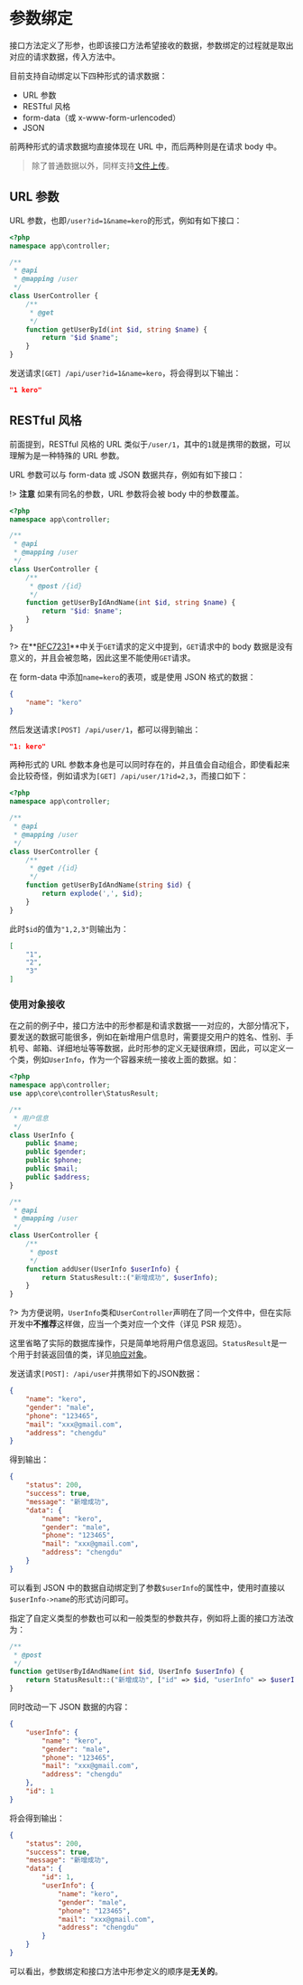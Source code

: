 # 参数绑定

接口方法定义了形参，也即该接口方法希望接收的数据，参数绑定的过程就是取出对应的请求数据，传入方法中。

目前支持自动绑定以下四种形式的请求数据：

* URL 参数
* RESTful 风格
* form-data（或 x-www-form-urlencoded）
* JSON

前两种形式的请求数据均直接体现在 URL 中，而后两种则是在请求 body 中。

> 除了普通数据以外，同样支持[文件上传](#文件上传)。

## URL 参数

URL 参数，也即`/user?id=1&name=kero`的形式，例如有如下接口：

``` php
<?php
namespace app\controller;

/**
 * @api
 * @mapping /user
 */
class UserController {
    /**
     * @get
     */
    function getUserById(int $id, string $name) {
        return "$id $name";
    }
}

```

发送请求`[GET] /api/user?id=1&name=kero`，将会得到以下输出：

``` json
"1 kero"
```

## RESTful 风格

前面提到，RESTful 风格的 URL 类似于`/user/1`，其中的`1`就是携带的数据，可以理解为是一种特殊的 URL 参数。

URL 参数可以与 form-data 或 JSON 数据共存，例如有如下接口：

!> **注意** 如果有同名的参数，URL 参数将会被 body 中的参数覆盖。

``` php
<?php
namespace app\controller;

/**
 * @api
 * @mapping /user
 */
class UserController {
    /**
     * @post /{id}
     */
    function getUserByIdAndName(int $id, string $name) {
        return "$id: $name";
    }
}

```

?> 在**[RFC7231](https://datatracker.ietf.org/doc/rfc7231/)**中关于`GET`请求的定义中提到，`GET`请求中的 body 数据是没有意义的，并且会被忽略，因此这里不能使用`GET`请求。

在 form-data 中添加`name=kero`的表项，或是使用 JSON 格式的数据：

``` json
{
    "name": "kero"
}
```

然后发送请求`[POST] /api/user/1`，都可以得到输出：

``` json
"1: kero"
```

两种形式的 URL 参数本身也是可以同时存在的，并且值会自动组合，即使看起来会比较奇怪，例如请求为`[GET] /api/user/1?id=2,3`，而接口如下：

``` php
<?php
namespace app\controller;

/**
 * @api
 * @mapping /user
 */
class UserController {
    /**
     * @get /{id}
     */
    function getUserByIdAndName(string $id) {
        return explode(',', $id);
    }
}

```

此时`$id`的值为`"1,2,3"`则输出为：

``` json
[
    "1",
    "2",
    "3"
]
```

### 使用对象接收

在之前的例子中，接口方法中的形参都是和请求数据一一对应的，大部分情况下，要发送的数据可能很多，例如在新增用户信息时，需要提交用户的姓名、性别、手机号、邮箱、详细地址等等数据，此时形参的定义无疑很麻烦，因此，可以定义一个类，例如`UserInfo`，作为一个容器来统一接收上面的数据。如：

``` php
<?php
namespace app\controller;
use app\core\controller\StatusResult;

/**
 * 用户信息
 */
class UserInfo {
    public $name;
    public $gender;
    public $phone;
    public $mail;
    public $address;
}

/**
 * @api
 * @mapping /user
 */
class UserController {
    /**
     * @post
     */
    function addUser(UserInfo $userInfo) {
        return StatusResult::("新增成功", $userInfo);
    }
}

```

?> 为方便说明，`UserInfo`类和`UserController`声明在了同一个文件中，但在实际开发中**不推荐**这样做，应当一个类对应一个文件（详见 PSR 规范）。

这里省略了实际的数据库操作，只是简单地将用户信息返回。`StatusResult`是一个用于封装返回值的类，详见[响应对象](response)。

发送请求`[POST]: /api/user`并携带如下的JSON数据：

``` json
{
    "name": "kero",
    "gender": "male",
    "phone": "123465",
    "mail": "xxx@gmail.com",
    "address": "chengdu"
}
```

得到输出：

``` json
{
    "status": 200,
    "success": true,
    "message": "新增成功",
    "data": {
        "name": "kero",
        "gender": "male",
        "phone": "123465",
        "mail": "xxx@gmail.com",
        "address": "chengdu"
    }
}
```

可以看到 JSON 中的数据自动绑定到了参数`$userInfo`的属性中，使用时直接以`$userInfo->name`的形式访问即可。

指定了自定义类型的参数也可以和一般类型的参数共存，例如将上面的接口方法改为：

``` php
/**
 * @post
 */
function getUserByIdAndName(int $id, UserInfo $userInfo) {
    return StatusResult::("新增成功", ["id" => $id, "userInfo" => $userInfo]);
}
```

同时改动一下 JSON 数据的内容：

``` json
{
    "userInfo": {
        "name": "kero",
        "gender": "male",
        "phone": "123465",
        "mail": "xxx@gmail.com",
        "address": "chengdu"
    },
    "id": 1
}
```

将会得到输出：

``` json
{
    "status": 200,
    "success": true,
    "message": "新增成功",
    "data": {
        "id": 1,
        "userInfo": {
            "name": "kero",
            "gender": "male",
            "phone": "123465",
            "mail": "xxx@gmail.com",
            "address": "chengdu"
        }
    }
}
```

可以看出，参数绑定和接口方法中形参定义的顺序是**无关的**。
